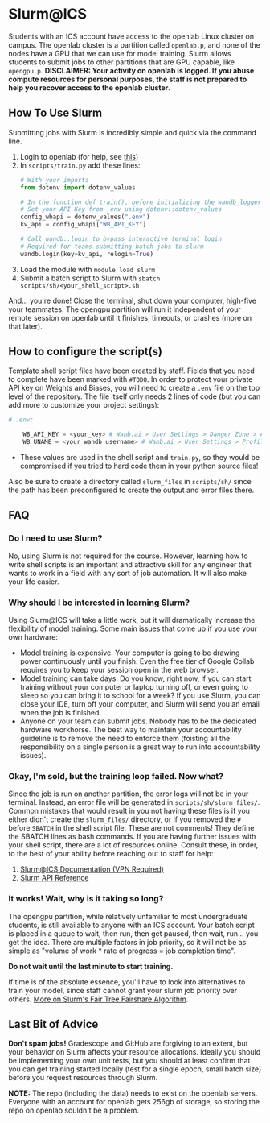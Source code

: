 # Slurm@ICS

Students with an ICS account have access to the openlab Linux cluster on campus. The openlab cluster is a partition called `openlab.p`, and none of the nodes have a GPU that we can use for model training. Slurm allows students to submit jobs to other partitions that are GPU capable, like `opengpu.p`. <b>DISCLAIMER: Your activity on openlab is logged. If you abuse compute resources for personal purposes, the staff is not prepared to help you recover access to the openlab cluster</b>.

## How To Use Slurm
Submitting jobs with Slurm is incredibly simple and quick via the command line.
1. Login to openlab (for help, see [this](https://gist.github.com/ChaseC99/9506cf219ca33c60693ea4c4396a4c19))
2. In `scripts/train.py` add these lines:
    ```python
    # With your imports
    from dotenv import dotenv_values

    # In the function def train(), before initializing the wandb_logger
    # Set your API Key from .env using dotenv::dotenv_values
    config_wbapi = dotenv_values(".env")
    kv_api = config_wbapi["WB_API_KEY"]

    # Call wandb::login to bypass interactive terminal login
    # Required for teams submitting batch jobs to slurm
    wandb.login(key=kv_api, relogin=True)
    ```
2. Load the module with `module load slurm`
3. Submit a batch script to Slurm with `sbatch scripts/sh/<your_shell_script>.sh`

And... you're done! Close the terminal, shut down your computer, high-five your teammates. The opengpu partition will run it independent of your remote session on openlab until it finishes, timeouts, or crashes (more on that later). 

## How to configure the script(s)
Template shell script files have been created by staff. Fields that you need to complete have been marked with `#TODO`. In order to protect your private API key on Weights and Biases, you will need to create a `.env` file on the top level of the repository. The file itself only needs 2 lines of code (but you can add more to customize your project settings):
```python
# .env:

    WB_API_KEY = <your_key> # Wanb.ai > User Settings > Danger Zone > API keys
    WB_UNAME = <your_wandb_username> # Wanb.ai > User Settings > Profile
```
- These values are used in the shell script and `train.py`, so they would be compromised if you tried to hard code them in your python source files!

Also be sure to create a directory called `slurm_files` in `scripts/sh/` since the path has been preconfigured to create the output and error files there.

## FAQ
### Do I need to use Slurm?
No, using Slurm is not required for the course. However, learning how to write shell scripts is an important and attractive skill for any engineer that wants to work in a field with any sort of job automation. It will also make your life easier.

### Why should I be interested in learning Slurm?
Using Slurm@ICS will take a little work, but it will dramatically increase the flexibility of model training. Some main issues that come up if you use your own hardware:
- Model training is expensive. Your computer is going to be drawing power continuously until you finish. Even the free tier of Google Collab requires you to keep your session open in the web browser.
- Model training can take days. Do you know, right now, if you can start training without your computer or laptop turning off, or even going to sleep so you can bring it to school for a week? If you use Slurm, you can close your IDE, turn off your computer, and Slurm will send you an email when the job is finished.
- Anyone on your team can submit jobs. Nobody has to be the dedicated hardware workhorse. The best way to maintain your accountability guideline is to remove the need to enforce them (foisting all the responsibility on a single person is a great way to run into accountability issues).

### Okay, I'm sold, but the training loop failed. Now what?
Since the job is run on another partition, the error logs will not be in your terminal. Instead, an error file will be generated in `scripts/sh/slurm_files/`. Common mistakes that would result in you not having these files is if you either didn't create the `slurm_files/` directory, or if you removed the `#` before `SBATCH` in the shell script file. These are not comments! They define the SBATCH lines as bash commands. 
If you are having further issues with your shell script, there are a lot of resources online. Consult these, in order, to the best of your ability before reaching out to staff for help:
1. [Slurm@ICS Documentation (VPN Required)](https://wiki.ics.uci.edu/doku.php/services:slurm)
2. [Slurm API Reference](https://slurm.schedmd.com/slurm.html)

### It works! Wait, why is it taking so long?
The opengpu partition, while relatively unfamiliar to most undergraduate students, is still available to anyone with an ICS account. Your batch script is placed in a queue to wait, then run, then get paused, then wait, run... you get the idea. There are multiple factors in job priority, so it will not be as simple as "volume of work * rate of progress = job completion time".

<b>Do not wait until the last minute to start training.</b> 

If time is of the absolute essence, you'll have to look into alternatives to train your model, since staff cannot grant your slurm job priority over others. [More on Slurm's Fair Tree Fairshare Algorithm](https://slurm.schedmd.com/fair_tree.html).

## Last Bit of Advice
<b>Don't spam jobs!</b> Gradescope and GitHub are forgiving to an extent, but your behavior on Slurm affects your resource allocations. Ideally you should be implementing your own unit tests, but you should at least confirm that you can get training started locally (test for a single epoch, small batch size) before you request resources through Slurm.

<b>NOTE:</b> The repo (including the data) needs to exist on the openlab servers. Everyone with an account for openlab gets 256gb of storage, so storing the repo on openlab souldn't be a problem. 
